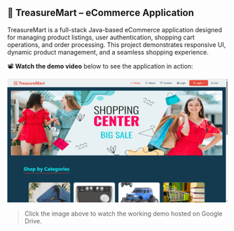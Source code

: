 ## 🛒 TreasureMart – eCommerce Application

TreasureMart is a full-stack Java-based eCommerce application designed for managing product listings, user authentication, shopping cart operations, and order processing. This project demonstrates responsive UI, dynamic product management, and a seamless shopping experience.

📽️ **Watch the demo video** below to see the application in action:

[![Watch Video](https://raw.githubusercontent.com/KandimallaVarun/TreasureMart-EcommerceApplication/main/Screenshot%20(163).png)](https://drive.google.com/file/d/1tPN0duPrQZJ53zf5jMqpCKUtVpq8_KLs/view?usp=sharing)

> Click the image above to watch the working demo hosted on Google Drive.
